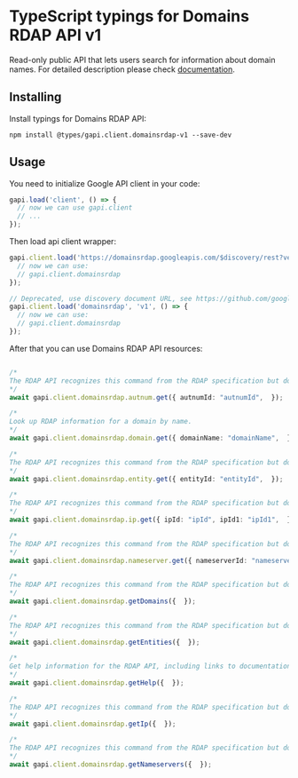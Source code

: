 # TypeScript typings for Domains RDAP API v1

Read-only public API that lets users search for information about domain names.
For detailed description please check [documentation](https://developers.google.com/domains/rdap/).

## Installing

Install typings for Domains RDAP API:

```
npm install @types/gapi.client.domainsrdap-v1 --save-dev
```

## Usage

You need to initialize Google API client in your code:

```typescript
gapi.load('client', () => {
  // now we can use gapi.client
  // ...
});
```

Then load api client wrapper:

```typescript
gapi.client.load('https://domainsrdap.googleapis.com/$discovery/rest?version=v1', () => {
  // now we can use:
  // gapi.client.domainsrdap
});
```

```typescript
// Deprecated, use discovery document URL, see https://github.com/google/google-api-javascript-client/blob/master/docs/reference.md#----gapiclientloadname----version----callback--
gapi.client.load('domainsrdap', 'v1', () => {
  // now we can use:
  // gapi.client.domainsrdap
});
```



After that you can use Domains RDAP API resources: <!-- TODO: make this work for multiple namespaces -->

```typescript

/*
The RDAP API recognizes this command from the RDAP specification but does not support it. The response is a formatted 501 error.
*/
await gapi.client.domainsrdap.autnum.get({ autnumId: "autnumId",  });

/*
Look up RDAP information for a domain by name.
*/
await gapi.client.domainsrdap.domain.get({ domainName: "domainName",  });

/*
The RDAP API recognizes this command from the RDAP specification but does not support it. The response is a formatted 501 error.
*/
await gapi.client.domainsrdap.entity.get({ entityId: "entityId",  });

/*
The RDAP API recognizes this command from the RDAP specification but does not support it. The response is a formatted 501 error.
*/
await gapi.client.domainsrdap.ip.get({ ipId: "ipId", ipId1: "ipId1",  });

/*
The RDAP API recognizes this command from the RDAP specification but does not support it. The response is a formatted 501 error.
*/
await gapi.client.domainsrdap.nameserver.get({ nameserverId: "nameserverId",  });

/*
The RDAP API recognizes this command from the RDAP specification but does not support it. The response is a formatted 501 error.
*/
await gapi.client.domainsrdap.getDomains({  });

/*
The RDAP API recognizes this command from the RDAP specification but does not support it. The response is a formatted 501 error.
*/
await gapi.client.domainsrdap.getEntities({  });

/*
Get help information for the RDAP API, including links to documentation.
*/
await gapi.client.domainsrdap.getHelp({  });

/*
The RDAP API recognizes this command from the RDAP specification but does not support it. The response is a formatted 501 error.
*/
await gapi.client.domainsrdap.getIp({  });

/*
The RDAP API recognizes this command from the RDAP specification but does not support it. The response is a formatted 501 error.
*/
await gapi.client.domainsrdap.getNameservers({  });
```
